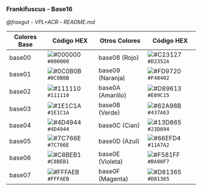 ### Frankifuscus - Base16
*@fraxgut* - *VPL+ACR* - *README.md*

| Colores Base | Código HEX | Otros Colores | Código HEX |
|-------------|------------|---------------|------------|
| base00      | ![#000000](https://placehold.co/15x15/000000/000000.png) `#000000`  | base08 (Rojo) | ![#C23127](https://placehold.co/15x15/D2352A/D2352A.png) `#D2352A`  |
| base01      | ![#0C0B0B](https://placehold.co/15x15/0C0B0B/0C0B0B.png) `#0C0B0B`  | base09 (Naranja) | ![#FD9720](https://placehold.co/15x15/F48402/F48402.png) `#F48402`  |
| base02      | ![#111110](https://placehold.co/15x15/111110/111110.png) `#111110`  | base0A (Amarillo) | ![#D89613](https://placehold.co/15x15/D89613/D89613.png) `#E09C15`  |
| base03      | ![#1E1C1A](https://placehold.co/15x15/1E1C1A/1E1C1A.png) `#1E1C1A`  | base0B (Verde) | ![#62A98B](https://placehold.co/15x15/437A63/437A63.png) `#437A63`  |
| base04      | ![#4D4944](https://placehold.co/15x15/4D4944/4D4944.png) `#4D4944`  | base0C (Cian) | ![#13D865](https://placehold.co/15x15/13D865/13D865.png) `#23D094`  |
| base05      | ![#7C766E](https://placehold.co/15x15/7C766E/7C766E.png) `#7C766E`  | base0D (Azul) | ![#66EFD4](https://placehold.co/15x15/11A7A2/11A7A2.png) `#11A7A2`  |
| base06      | ![#C8BEB1](https://placehold.co/15x15/C8BEB1/C8BEB1.png) `#C8BEB1`  | base0E (Violeta) | ![#F581FF](https://placehold.co/15x15/BA00F7/BA00F7.png) `#BA00F7`  |
| base07      | ![#FFFAEB](https://placehold.co/15x15/FFFAEB/FFFAEB.png) `#FFFAEB`  | base0F (Magenta) | ![#D81365](https://placehold.co/15x15/D81365/D81365.png) `#D81365`  |
